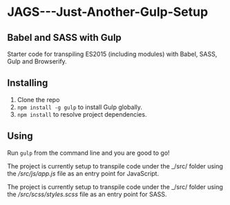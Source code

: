 # JAGS---Just-Another-Gulp-Setup

## Babel and SASS with Gulp

Starter code for transpiling ES2015 (including modules) with Babel, SASS, Gulp and Browserify.


## Installing

1. Clone the repo
2. `npm install -g gulp` to install Gulp globally.
3. `npm install` to resolve project dependencies.

## Using

Run `gulp` from the command line and you are good to go!

The project is currently setup to transpile code under the _/src/ folder using the
_/src/js/app.js_ file as an entry point for JavaScript.

The project is currently setup to transpile code under the _/src/ folder using the
_/src/scss/styles.scss_ file as an entry point for SASS.

